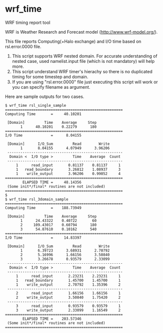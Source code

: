 # wrf_time
WRF timing report tool

WRF is Weather Research and Forecast model (http://www.wrf-model.org/).

This file reports Computing(+Halo exchange) and I/O time based on rsl.error.0000 file.

1. This script supports WRF nested domain. For accurate understanding of nested case, used namelist.input file (which is not mandatory) will help more.
2. This script understand WRF timer's hierachy so there is no duplicated timing for some timestep and domain.
3. If you are using "rsl.error.0000" file just executing this script will work or you can specify filename as argument.

Here are sample outputs for two cases.

	$ wrf_time rsl_single_sample
	======================================================
	Computing Time       =     40.10201
	
	 [Domain]         Time    Average     Step
	       1      40.10201    0.22279      180
	======================================================
	I/O Time             =      8.04155
	
	 [Domain]      I/O_Sum         Read        Write
	       1       8.04155      4.07949      3.96206
	 -----------------------------------------------------
	  Domain <  I/O type >         Time    Average  Count
	 -----------------------------------------------------
	     1      read_input       0.81137    0.81137     1
	     1   read_boundary       3.26812    1.08937     3
	     1    write_output       3.96206    0.99052     4
	======================================================
	        ELAPSED TIME =     48.14356
	 (Some init*/final* routines are not included)
	======================================================
	$
	$ wrf_time rsl_3domain_sample
	======================================================
	Computing Time       =    188.73949
	
	 [Domain]         Time    Average     Step
	       1      24.43322    0.40722       60
	       2     109.43017    0.60794      180
	       3      54.87610    0.10162      540
	======================================================
	I/O Time             =     14.83397
	
	 [Domain]      I/O_Sum         Read        Write
	       1       6.39723      3.68931      2.70792
	       2       5.16996      1.66156      3.50840
	       3       3.26678      0.93579      2.33099
	 -----------------------------------------------------
	  Domain <  I/O type >         Time    Average  Count
	 -----------------------------------------------------
	     1      read_input       2.23231    2.23231     1
	     1   read_boundary       1.45700    1.45700     1
	     1    write_output       2.70792    1.35396     2
	 -----------------------------------------------------
	     2      read_input       1.66156    1.66156     1
	     2    write_output       3.50840    1.75420     2
	 -----------------------------------------------------
	     3      read_input       0.93579    0.93579     1
	     3    write_output       2.33099    1.16549     2
	======================================================
	        ELAPSED TIME =    203.57346
	 (Some init*/final* routines are not included)
	======================================================
	
